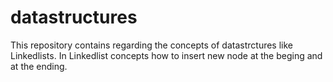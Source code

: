 # datastructures
This repository contains regarding the concepts of datastrctures like Linkedlists.
In Linkedlist concepts how to insert new node at the beging and at the ending.

